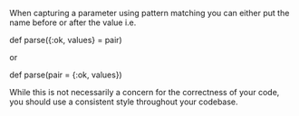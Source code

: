 When capturing a parameter using pattern matching you can either put the name before or after the value
i.e.

  def parse({:ok, values} = pair)

or

  def parse(pair = {:ok, values})

While this is not necessarily a concern for the correctness of your code,
you should use a consistent style throughout your codebase.
